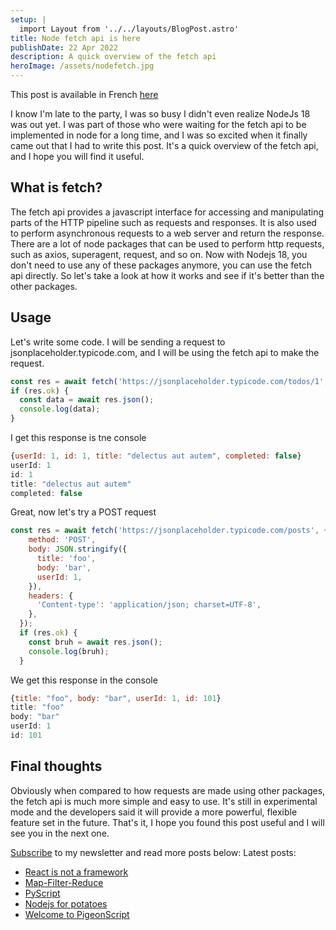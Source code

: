 ```yaml
---
setup: |
  import Layout from '../../layouts/BlogPost.astro'
title: Node fetch api is here
publishDate: 22 Apr 2022
description: A quick overview of the fetch api
heroImage: /assets/nodefetch.jpg
---
```


This post is available in French [here](/postsfr/node-fetch-is-here)

I know I'm late to the party, I was so busy I didn't even realize NodeJs 18 was out yet. I was part of those who were waiting for the fetch api to be implemented in node for a long time, and I was so excited when it finally came out that I had to write this post. It's a quick overview of the fetch api, and I hope you will find it useful. 

## What is fetch?
The fetch api provides a javascript interface for accessing and manipulating parts of the HTTP pipeline such as requests and responses. It is also used to perform asynchronous requests to a web server and return the response.
There are a lot of node packages that can be used to perform http requests, such as axios, superagent, request, and so on. Now with Nodejs 18, you don't need to use any of these packages anymore, you can use the fetch api directly. So let's take a look at how it works and see if it's better than the other packages.

## Usage

Let's write some code. I will be sending a request to jsonplaceholder.typicode.com, and I will be using the fetch api to make the request.


```javascript
const res = await fetch('https://jsonplaceholder.typicode.com/todos/1', );
if (res.ok) {
  const data = await res.json();
  console.log(data);
}
```
I get this response is tne console
```javascript
{userId: 1, id: 1, title: "delectus aut autem", completed: false}
userId: 1
id: 1
title: "delectus aut autem"
completed: false
```
Great, now let's try a POST request

```javascript
const res = await fetch('https://jsonplaceholder.typicode.com/posts', {
    method: 'POST',
    body: JSON.stringify({
      title: 'foo',
      body: 'bar',
      userId: 1,
    }),
    headers: {
      'Content-type': 'application/json; charset=UTF-8',
    },
  });
  if (res.ok) {
    const bruh = await res.json();
    console.log(bruh);
  }
```
We get this response in the console
```javascript
{title: "foo", body: "bar", userId: 1, id: 101}
title: "foo"
body: "bar"
userId: 1
id: 101
```

## Final thoughts
Obviously when compared to how requests are made using other packages, the fetch api is much more simple and easy to use. It's still in experimental mode and the developers said it will provide a more powerful, flexible feature set in the future. That's it, I hope you found this post useful and I will see you in the next one.

[Subscribe](/subscribe) to my newsletter and read more posts below:
Latest posts:
- [React is not a framework](/posts/react-is-not-a-framework)
- [Map-Filter-Reduce](/posts/map-filter-reduce)
- [PyScript](/posts/pyscript-a-quick-overview)
- [Nodejs for potatoes](/posts/nodejs-for-potatoes)
- [Welcome to PigeonScript](/posts/welcome-to-pigeonscript)